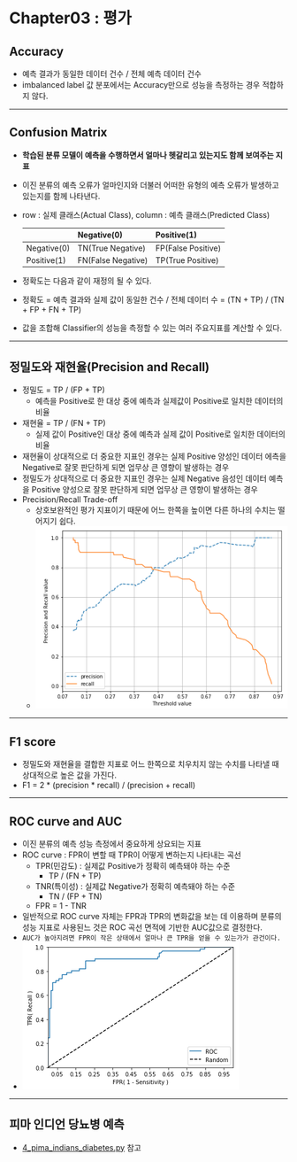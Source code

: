 Chapter03 : 평가
=====
## Accuracy
 - 예측 결과가 동일한 데이터 건수 / 전체 예측 데이터 건수
 - imbalanced label 값 분포에서는 Accuracy만으로 성능을 측정하는 경우 적합하지 않다.
 -----
 ## Confusion Matrix
 - **학습된 분류 모델이 예측을 수행하면서 얼마나 헷갈리고 있는지도 함께 보여주는 지표**
 - 이진 분류의 예측 오류가 얼마인지와 더불러 어떠한 유형의 예측 오류가 발생하고 있는지를 함께 나타낸다.
 - row : 실제 클래스(Actual Class), column : 예측 클래스(Predicted Class)

    |                | Negative(0)                | Positive(1)                |
    |----------------|----------------------------|----------------------------|
    | Negative(0)    | TN(True Negative)          | FP(False Positive)         |
    | Positive(1)    | FN(False Negative)         | TP(True Positive)          |
 - 정확도는 다음과 같이 재정의 될 수 있다.
 - 정확도 = 예측 결과와 실제 값이 동일한 건수 / 전체 데이터 수 = (TN + TP) / (TN + FP + FN + TP)
 - 값을 조합해 Classifier의 성능을 측정할 수 있는 여러 주요지표를 계산할 수 있다.
 -----
 ## 정밀도와 재현율(Precision and Recall)
 - 정밀도 = TP / (FP + TP)
    - 예측을 Positive로 한 대상 중에 예측과 실제값이 Positive로 일치한 데이터의 비율
 - 재현율 = TP / (FN + TP)
    - 실제 값이 Positive인 대상 중에 예측과 실제 값이 Positive로 일치한 데이터의 비율
 - 재현율이 상대적으로 더 중요한 지표인 경우는 실제 Positive 양성인 데이터 에측을 Negative로 잘못 판단하게 되면 업무상 큰 영향이 발생하는 경우
 - 정밀도가 상대적으로 더 중요한 지표인 경우는 실제 Negative 음성인 데이터 예측을 Positive 양성으로 잘못 판단하게 되면 업무상 큰 영향이 발생하는 경우
 - Precision/Recall Trade-off
    - 상호보완적인 평가 지표이기 때문에 어느 한쪽을 높이면 다른 하나의 수치는 떨어지기 쉽다.
    - ![graphviz](./img/1.png)
 -----
 ## F1 score
  - 정밀도와 재현율을 결합한 지표로 어느 한쪽으로 치우치지 않는 수치를 나타낼 때 상대적으로 높은 값을 가진다.
  - F1 = 2 * (precision * recall) / (precision + recall)
 -----
 ## ROC curve and AUC
 - 이진 분류의 예측 성능 측정에서 중요하게 상요되는 지표
 - ROC curve : FPR이 변할 때 TPR이 어떻게 변하는지 나타내는 곡선
    - TPR(민감도) : 실제값 Positive가 정확히 예측돼야 하는 수준
        - TP / (FN + TP)
    - TNR(특이성) : 실제값 Negative가 정확히 예측돼야 하는 수준
        - TN / (FP + TN)
    - FPR = 1 - TNR
- 일반적으로 ROC curve 자체는 FPR과 TPR의 변화값을 보는 데 이용하며 분류의 성능 지표로 사용된느 것은 ROC 곡선 면적에 기반한 AUC값으로 결정한다.
- `AUC가 높아지려면 FPR이 작은 상태에서 얼마나 큰 TPR을 얻을 수 있는가가 관건이다.`
- ![graphviz](./img/2.png)
-----
## 피마 인디언 당뇨병 예측 
- [4_pima_indians_diabetes.py](https://github.com/vim-hjk/machine-learning-study/blob/main/ch03/4_pima_indians_diabetes.py) 참고


    
    